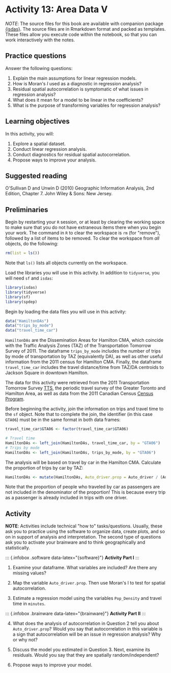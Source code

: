 # Activity 13: Area Data V

*NOTE*: The source files for this book are available with companion package [{isdas}](https://paezha.github.io/isdas/). The source files are in Rmarkdown format and packed as templates. These files allow you execute code within the notebook, so that you can work interactively with the notes. 

## Practice questions

Answer the following questions:

1. Explain the main assumptions for linear regression models.
2. How is Moran's $I$ used as a diagnostic in regression analysis?
3. Residual spatial autocorrelation is symptomatic of what issues in regression analysis?
4. What does it mean for a model to be linear in the coefficients?
5. What is the purpose of transforming variables for regression analysis?

## Learning objectives

In this activity, you will:

1. Explore a spatial dataset.
2. Conduct linear regression analysis.
3. Conduct diagnostics for residual spatial autocorrelation.
4. Propose ways to improve your analysis.

## Suggested reading

O'Sullivan D and Unwin D (2010) Geographic Information Analysis, 2nd Edition, Chapter 7. John Wiley & Sons: New Jersey. 

## Preliminaries

Begin by restarting your `R` session, or at least by clearing the working space to make sure that you do not have extraneous items there when you begin your work. The command in `R` to clear the workspace is `rm` (for "remove"), followed by a list of items to be removed. To clear the workspace from _all_ objects, do the following:

``` r
rm(list = ls())
```

Note that `ls()` lists all objects currently on the workspace.

Load the libraries you will use in this activity. In addition to `tidyverse`, you will need `sf` and `isdas`:

``` r
library(isdas)
library(tidyverse)
library(sf)
library(spdep)
```

Begin by loading the data files you will use in this activity:

``` r
data("HamiltonDAs")
data("trips_by_mode")
data("travel_time_car")
```

`HamiltonDAs` are the Dissemination Areas for Hamilton CMA, which coincide with the Traffic Analysis Zones (TAZ) of the Transportation Tomorrow Survey of 2011. The dataframe `trips_by_mode` includes the number of trips by mode of transportation by TAZ (equivalently DA), as well as other useful information from the 2011 census for Hamilton CMA. Finally, the dataframe `travel_time_car` includes the travel distance/time from TAZ/DA centroids to Jackson Square in downtown Hamilton.

The data for this activity were retrieved from the 2011 Transportation Tomorrow Survey [TTS](http://www.transportationtomorrow.on.ca/), the periodic travel survey of the Greater Toronto and Hamilton Area, as well as data from the 2011 Canadian Census [Census Program](http://www12.statcan.gc.ca/census-recensement/index-eng.cfm).

Before beginning the activity, join the information on trips and travel time to the `sf` object. Note that to complete the join, the identifier (in this case `GTA06`) must be in the same format in both data frames:

``` r
travel_time_car$GTA06 <- factor(travel_time_car$GTA06)

# Travel time
HamiltonDAs <- left_join(HamiltonDAs, travel_time_car, by = "GTA06")
# Trips by mode
HamiltonDAs <- left_join(HamiltonDAs, trips_by_mode, by = "GTA06")
```

The analysis will be based on travel by car in the Hamilton CMA. Calculate the proportion of trips by car by TAZ:

``` r
HamiltonDAs <- mutate(HamiltonDAs, Auto_driver.prop = Auto_driver / (Auto_driver + Cycle + Walk))
```

Note that the proportion of people who traveled by car as passengers are not included in the denominator of the proportion! This is because every trip as a passenger is already included in trips with one driver.

## Activity

**NOTE**: Activities include technical "how to" tasks/questions. Usually, these ask you to practice using the software to organize data, create plots, and so on in support of analysis and interpretation. The second type of questions ask you to activate your brainware and to think geographically and statistically.

::: {.infobox .software data-latex="{software}"}
**Activity Part I**
:::

1. Examine your dataframe. What variables are included? Are there any missing values?

2. Map the variable `Auto_driver.prop`. Then use Moran's I to test for spatial autocorrelation. 

3. Estimate a regression model using the variables `Pop_Density` and travel time in `minutes`.

::: {.infobox .brainware data-latex="{brainware}"}
**Activity Part II**
:::

4. What does the analysis of autocorrelation in Question 2 tell you about `Auto_driver.prop`? Would you say that autocorrelation in this variable is a sign that autocorrelation will be an issue in regression analysis? Why or why not?

5. Discuss the model you estimated in Question 3. Next, examine its residuals. Would you say that they are spatially random/independent?

6. Propose ways to improve your model.
